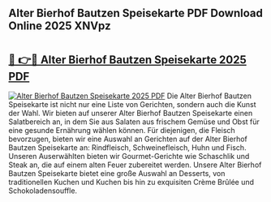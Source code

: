 ## Alter Bierhof Bautzen Speisekarte PDF Download Online 2025 XNVpz

# <h2><a href="http://gc5gdja.nevu.top/?p=Alter+Bierhof+Bautzen+Speisekarte">🔗 👉🔴 Alter Bierhof Bautzen Speisekarte 2025 PDF</a></h2>

[![Alter Bierhof Bautzen Speisekarte 2025 PDF](https://i.imgur.com/dBaPXMq.png)](http://gc5gdja.nevu.top/?p=Alter+Bierhof+Bautzen+Speisekarte)
Die Alter Bierhof Bautzen Speisekarte ist nicht nur eine Liste von Gerichten, sondern auch die Kunst der Wahl. Wir bieten auf unserer Alter Bierhof Bautzen Speisekarte einen Salatbereich an, in dem Sie aus Salaten aus frischem Gemüse und Obst für eine gesunde Ernährung wählen können. Für diejenigen, die Fleisch bevorzugen, bieten wir eine Auswahl an Gerichten auf der Alter Bierhof Bautzen Speisekarte an: Rindfleisch, Schweinefleisch, Huhn und Fisch. Unseren Auserwählten bieten wir Gourmet-Gerichte wie Schaschlik und Steak an, die auf einem alten Feuer zubereitet werden. Unsere Alter Bierhof Bautzen Speisekarte bietet eine große Auswahl an Desserts, von traditionellen Kuchen und Kuchen bis hin zu exquisiten Crème Brûlée und Schokoladensouffle.
